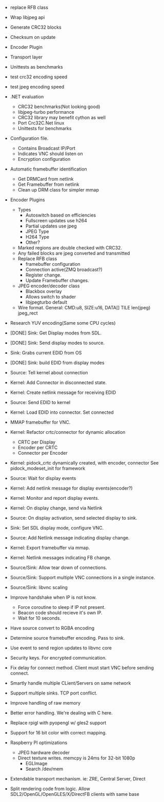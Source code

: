 * replace RFB class
* Wrap libjpeg api
* Generate CRC32 blocks
* Checksum on update
* Encoder Plugin
* Transport layer

* Unittests as benchmarks
 * test crc32 encoding speed
 * test jpeg encoding speed

* .NET evaluation
  * CRC32 benchmarks(Not looking good)
  * libjpeg-turbo performance
  * CRC32 library may benefit cython as well
  * Port Crc32C.Net linux
  * Unittests for benchmarks

* Configuration file. 
  * Contains Broadcast IP/Port
  * Indicates VNC should listen on
  * Encryption configuration

* Automatic framebuffer identification
  * Get DRMCard from netlink
  * Get Framebuffer from netlink
  * Clean up DRM class for simpler mmap


* Encoder Plugins
  * Types
    * Autoswitch based on efficiencies
	* Fullscreen updates use h264
	* Partial updates use jpeg
    * JPEG Type
	* H264 Type
	* Other?
  * Marked regions are double checked with CRC32.
  * Any failed blocks are jpeg converted and transmitted
  * Replace RFB class
    * framebuffer configuration
	* Connection active(ZMQ broadcast?)
	* Register change.
	* Update Framebuffer changes.
  * JPEG encoder/decoder class
    * Blackbox overlay
	* Allows switch to shader
	* libjpegturbo default
  * Wire format.
    General: CMD:u8, SIZE:u16, DATA[]
	TILE len(jpeg) jpeg_rect

* Research YUV encoding(Same some CPU cycles)

* [DONE] Sink: Get Display modes from SDL. 
* [DONE] Sink: Send display modes to source.
* Sink: Grabs current EDID from OS
* [DONE] Sink: build EDID from display modes

* Source: Tell kernel about connection
* Kernel: Add Connector in disconnected state.

* Kernel: Create netlink message for receiving EDID
* Source: Send EDID to kernel
* Kernel: Load EDID into connector. Set connected

* MMAP framebuffer for VNC.

* Kernel: Refactor crtc/connector for dynamic allocation
  * CRTC per Display
  * Encoder per CRTC
  * Connector per Encoder
* Kernel: pidock_crtc dynamically created, with encoder, connector
  See pidock_modeset_init for framework

* Source: Wait for display events
* Kernel: Add netlink message for display events(encoder?)
* Kernel: Monitor and report display events.
* Kernel: On display change, send via Netlink
* Source: On display activation, send selected display to sink.
* Sink: Set SDL display mode, configure VNC.

* Source: Add Netlink message indicating display change.
* Kernel: Export framebuffer via mmap.
* Kernel: Netlink messages indicating FB change.

* Source/Sink: Allow tear down of connections.  

* Source/Sink: Support multiple VNC connections in a single instance.
* Source/Sink: libvnc scaling


* Improve handshake when IP is not know.
  * Force coroutine to sleep if IP not present. 
  * Beacon code should recieve it's own IP.
  * Wait for 10 seconds.

* Have source convert to RGBA encoding
* Determine source framebuffer encoding.  Pass to sink.

* Use event to send region updates to libvnc core

* Security keys. For encrypted communication.

* Fix delay for connect method.  Client must start VNC before sending connect.
* Smartly handle multiple CLient/Servers on same network
* Support multiple sinks. TCP port conflict. 

* Improve handling of raw memory
* Better error handling.  We're dealing with C here.

* Replace rpigl with pyopengl w/ gles2 support

* Support for 16 bit color with correct mapping.

* Raspberry PI optimizations
  * JPEG hardware decoder
  * Direct texture writes. memcpy is 24ms for 32-bit 1080p
    * EGLImage
	* Search /dev/mem

* Extendable transport mechanism. ie: ZRE, Central Server, Direct

* Split rendering code from logic.  Allow SDL2/OpenGL/OpenGLES/X/DirectFB clients with 
  same base
